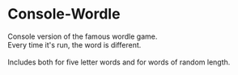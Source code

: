 # Console-Wordle
Console version of the famous wordle game. <br>
Every time it's run, the word is different. <br>
<br>
Includes both for five letter words and for words of random length. 
